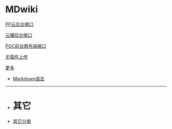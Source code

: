 # MDwiki

[PP云后台接口](index.md)

[云播后台接口](pgcAdmin.md)

[PGC前台商务端接口](pgc.md)

[无插件上传](upload.md)

[更多]()

  * [Markdown语法](other/index.md)
  - - - -
  * # 其它
  * [其它分类](other/other.md)